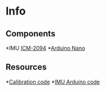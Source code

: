 # Info

## Components
*IMU [ICM-2094](https://www.sparkfun.com/products/15335)
*[Arduino Nano](https://store.arduino.cc/products/arduino-nano)

## Resources
*[Calibration code](https://colab.research.google.com/drive/1DYxB7FTjaNCZIhKEacBnVm6KAKU-IDks#scrollTo=viXkyYM4jn3U)
*[IMU Arduino code]()

